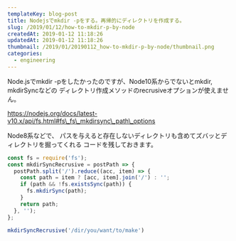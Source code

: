 ```yaml
---
templateKey: blog-post
title: Nodejsでmkdir -pをする。再帰的にディレクトリを作成する。
slug: /2019/01/12/how-to-mkdir-p-by-node
createdAt: 2019-01-12 11:18:26
updatedAt: 2019-01-12 11:18:26
thumbnail: /2019/01/20190112_how-to-mkdir-p-by-node/thumbnail.png
categories:
  - engineering
---
```


Node.jsでmkdir -pをしたかったのですが、Node10系からでないとmkdir, mkdirSyncなどの
ディレクトリ作成メソッドのrecrusiveオプションが使えません。

https://nodejs.org/docs/latest-v10.x/api/fs.html#fs\_fs\_mkdirsync\_path\_options

Node8系などで、
パスを与えると存在しないディレクトリも含めてズバッとディレクトリを掘ってくれる
コードを残しておきます。

```javascript
const fs = require('fs');
const mkdirSyncRecrusive = postPath => {
  postPath.split('/').reduce((acc, item) => {
    const path = item ? [acc, item].join('/') : '';
    if (path && !fs.existsSync(path)) {
      fs.mkdirSync(path);
    }
    return path;
  }, '');
};

mkdirSyncRecrusive('/dir/you/want/to/make')
```
